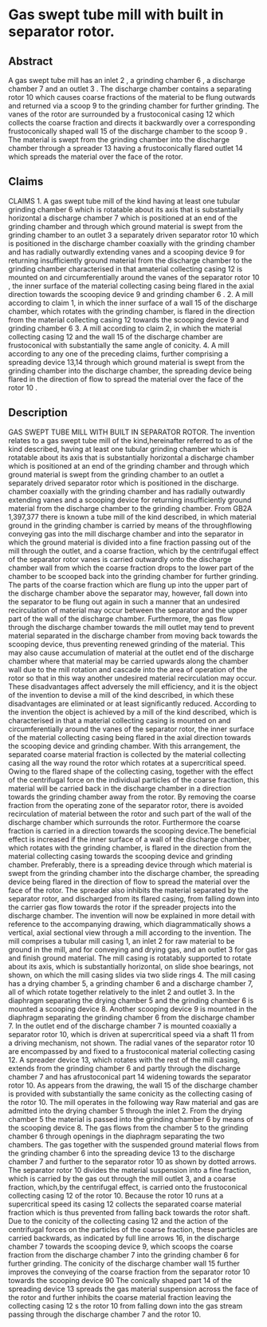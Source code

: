 # Gas swept tube mill with built in separator rotor.

## Abstract
A gas swept tube mill has an inlet 2 , a grinding chamber 6 , a discharge chamber 7 and an outlet 3 . The discharge chamber contains a separating rotor 10 which causes coarse fractions of the material to be flung outwards and returned via a scoop 9 to the grinding chamber for further grinding. The vanes of the rotor are surrounded by a frustoconical casing 12 which collects the coarse fraction and directs it backwardly over a corresponding frustoconically shaped wall 15 of the discharge chamber to the scoop 9 . The material is swept from the grinding chamber into the discharge chamber through a spreader 13 having a frustoconically flared outlet 14 which spreads the material over the face of the rotor.

## Claims
CLAIMS 1. A gas swept tube mill of the kind having at least one tubular grinding chamber 6 which is rotatable about its axis that is substantially horizontal a discharge chamber 7 which is positioned at an end of the grinding chamber and through which ground material is swept from the grinding chamber to an outlet 3 a separately driven separator rotor 10 which is positioned in the discharge chamber coaxially with the grinding chamber and has radially outwardly extending vanes and a scooping device 9 for returning insufficiently ground material from the discharge chamber to the grinding chamber characterised in that amaterial collecting casing 12 is mounted on and circumferentially around the vanes of the separator rotor 10 , the inner surface of the material collecting casing being flared in the axial direction towards the scooping device 9 and grinding chamber 6 . 2. A mill according to claim 1, in which the inner surface of a wall 15 of the discharge chamber, which rotates with the grinding chamber, is flared in the direction from the material collecting casing 12 towards the scooping device 9 and grinding chamber 6 3. A mill according to claim 2, in which the material collecting casing 12 and the wall 15 of the discharge chamber are frustoconical with substantially the same angle of conicity. 4. A mill according to any one of the preceding claims, further comprising a spreading device 13,14 through which ground material is swept from the grinding chamber into the discharge chamber, the spreading device being flared in the direction of flow to spread the material over the face of the rotor 10 .

## Description
GAS SWEPT TUBE MILL WITH BUILT IN SEPARATOR ROTOR. The invention relates to a gas swept tube mill of the kind,hereinafter referred to as of the kind described, having at least one tubular grinding chamber which is rotatable about its axis that is substantially horizontal a discharge chamber which is positioned at an end of the grinding chamber and through which ground material is swept from the grinding chamber to an outlet a separately drived separator rotor which is positioned in the discharge. chamber coaxially with the grinding chamber and has radially outwardly extending vanes and a scooping device for returning insufficiently ground material from the discharge chamber to the grinding chamber. From GB2A 1,397,377 there is known a tube mill of the kind described, in which material ground in the grinding chamber is carried by means of the throughflowing conveying gas into the mill discharge chamber and into the separator in which the ground material is divided into a fine fraction passing out of the mill through the outlet, and a coarse fraction, which by the centrifugal effect of the separator rotor vanes is carried outwardly onto the discharge chamber wall from which the coarse fraction drops to the lower part of the chamber to be scooped back into the grinding chamber for further grinding. The parts of the coarse fraction which are flung up into the upper part of the discharge chamber above the separator may, however, fall down into the separator to be flung out again in such a manner that an undesired recirculation of material may occur between the separator and the upper part of the wall of the discharge chamber. Furthermore, the gas flow through the discharge chamber towards the mill outlet may tend to prevent material separated in the discharge chamber from moving back towards the scooping device, thus preventing renewed grinding of the material. This may also cause accumulation of material at the outlet end of the discharge chamber where that material may be carried upwards along the chamber wall due to the mill rotation and cascade into the area of operation of the rotor so that in this way another undesired material recirculation may occur. These disadvantages affect adversely the mill efficiency, and it is the object of the invention to devise a mill of the kind described, in which these disadvantages are eliminated or at least significantly reduced. According to the invention the object is achieved by a mill of the kind described, which is characterised in that a material collecting casing is mounted on and circumferentially around the vanes of the separator rotor, the inner surface of the material collecting casing being flared in the axial direction towards the scooping device and grinding chamber. With this arrangement, the separated coarse material fraction is collected by the material collecting casing all the way round the rotor which rotates at a supercritical speed. Owing to the flared shape of the collecting casing, together with the effect of the centrifugal force on the individual particles of the coarse fraction, this material will be carried back in the discharge chamber in a direction towards the grinding chamber away from the rotor. By removing the coarse fraction from the operating zone of the separator rotor, there is avoided recirculation of material between the rotor and such part of the wall of the discharge chamber which surrounds the rotor. Furthermore the coarse fraction is carried in a direction towards the scooping device.The beneficial effect is increased if the inner surface of a wall of the discharge chamber, which rotates with the grinding chamber, is flared in the direction from the material collecting casing towards the scooping device and grinding chamber. Preferably, there is a spreading device through which material is swept from the grinding chamber into the discharge chamber, the spreading device being flared in the direction of flow to spread the material over the face of the rotor. The spreader also inhibits the material separated by the separator rotor, and discharged from its flared casing, from falling down into the carrier gas flow towards the rotor if the spreader projects into the discharge chamber. The invention will now be explained in more detail with reference to the accompanying drawing, which diagrammatically shows a vertical, axial sectional view through a mill according to the invention. The mill comprises a tubular mill casing 1, an inlet 2 for raw material to be ground in the mill, and for conveying and drying gas, and an outlet 3 for gas and finish ground material. The mill casing is rotatably supported to rotate about its axis, which is substantially horizontal, on slide shoe bearings, not shown, on which the mill casing slides via two slide rings 4. The mill casing has a drying chamber 5, a grinding chamber 6 and a discharge chamber 7, all of which rotate together relatively to the inlet 2 and outlet 3. In the diaphragm separating the drying chamber 5 and the grinding chamber 6 is mounted a scooping device 8. Another scooping device 9 is mounted in the diaphragm separating the grinding chamber 6 from the discharge chamber 7. In the outlet end of the discharge chamber 7 is mounted coaxially a separator rotor 10, which is driven at supercritical speed via a shaft 11 from a driving mechanism, not shown. The radial vanes of the separator rotor 10 are encompassed by and fixed to a frustoconical material collecting casing 12. A spreader device 13, which rotates with the rest of the mill casing, extends from the grinding chamber 6 and partly through the discharge chamber 7 and has afrustoconical part 14 widening towards the separator rotor 10. As appears from the drawing, the wall 15 of the discharge chamber is provided with substantially the same conicity as the collecting casing of the rotor 10. The mill operates in the following way Raw material and gas are admitted into the drying chamber 5 through the inlet 2. From the drying chamber 5 the material is passed into the grinding chamber 6 by means of the scooping device 8. The gas flows from the chamber 5 to the grinding chamber 6 through openings in the diaphragm separating the two chambers. The gas together with the suspended ground material flows from the grinding chamber 6 into the spreading device 13 to the discharge chamber 7 and further to the separator rotor 10 as shown by dotted arrows. The separator rotor 10 divides the material suspension into a fine fraction, which is carried by the gas out through the mill outlet 3, and a coarse fraction, which,by the centrifugal effect, is carried onto the frustoconical collecting casing 12 of the rotor 10. Because the rotor 10 runs at a supercritical speed its casing 12 collects the separated coarse material fraction which is thus prevented from falling back towards the rotor shaft. Due to the conicity of the collecting casing 12 and the action of the centrifugal forces on the particles of the coarse fraction, these particles are carried backwards, as indicated by full line arrows 16, in the discharge chamber 7 towards the scooping device 9, which scoops the coarse fraction from the discharge chamber 7 into the grinding chamber 6 for further grinding. The conicity of the discharge chamber wall 15 further improves the conveying of the coarse fraction from the separator rotor 10 towards the scooping device 90 The conically shaped part 14 of the spreading device 13 spreads the gas material suspension across the face of the rotor and further inhibits the coarse material fraction leaving the collecting casing 12 s the rotor 10 from falling down into the gas stream passing through the discharge chamber 7 and the rotor 10.